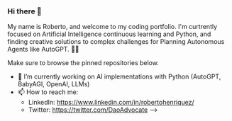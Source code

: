 ### Hi there 👋
My name is Roberto, and welcome to my coding portfolio. I'm curtrently focused on Artificial Intelligence continuous learning and Python, and finding creative solutions to complex challenges for Planning Autonomous Agents like AutoGPT. 🧪🤖

Make sure to browse the pinned repositories below.

- 🔭 I’m currently working on AI implementations with Python (AutoGPT, BabyAGI, OpenAI, LLMs)
- 📫 How to reach me: 
  -  LinkedIn: https://www.linkedin.com/in/robertohenriquez/
  -  Twitter: https://twitter.com/DaoAdvocate
-->
